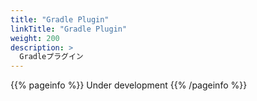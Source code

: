 ```yaml
---
title: "Gradle Plugin"
linkTitle: "Gradle Plugin"
weight: 200
description: >
  Gradleプラグイン
---
```


{{% pageinfo %}} Under development {{% /pageinfo %}}
